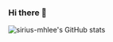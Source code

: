 ### Hi there 👋

<!--
**sirius-mhlee/sirius-mhlee** is a ✨ _special_ ✨ repository because its `README.md` (this file) appears on your GitHub profile.

Here are some ideas to get you started:

- 🔭 I’m currently working on ...
- 🌱 I’m currently learning ...
- 👯 I’m looking to collaborate on ...
- 🤔 I’m looking for help with ...
- 💬 Ask me about ...
- 📫 How to reach me: ...
- 😄 Pronouns: ...
- ⚡ Fun fact: ...
-->

![sirius-mhlee's GitHub stats](https://github-readme-stats.vercel.app/api?username=sirius-mhlee&theme=default&show_icons=true)
